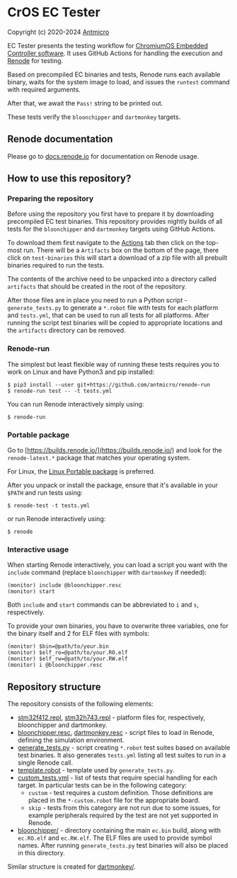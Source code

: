 # CrOS EC Tester

Copyright (c) 2020-2024 [Antmicro](https://www.antmicro.com)

EC Tester presents the testing workflow for [ChromiumOS Embedded Controller software](https://chromium.googlesource.com/chromiumos/platform/ec/).
It uses GitHub Actions for handling the execution and [Renode](https://renode.io) for testing.

Based on precompiled EC binaries and tests, Renode runs each available binary, waits for the system image to load, and issues the `runtest` command with required arguments.

After that, we await the `Pass!` string to be printed out.

These tests verify the `bloonchipper` and `dartmonkey` targets.

## Renode documentation

Please go to [docs.renode.io](https://docs.renode.io/) for documentation on Renode usage.

## How to use this repository?

### Preparing the repository

Before using the repository you first have to prepare it by downloading precompiled EC test binaries.
This repository provides nightly builds of all tests for the `bloonchipper` and `dartmonkey` targets using GitHub Actions.

To download them first navigate to the [Actions](https://github.com/antmicro/cros-platform-ec-tester/actions) tab then click on the top-most run.
There will be a `Artifacts` box on the bottom of the page, there click on `test-binaries` this will start a download of a zip file with all prebuilt binaries required to run the tests.

The contents of the archive need to be unpacked into a directory called `artifacts` that should be created in the root of the repository.

After those files are in place you need to run a Python script - `generate_tests.py` to generate a `*.robot` file with tests for each platform and `tests.yml`, that can be used to run all tests for all platforms. 
After running the script test binaries will be copied to appropriate locations and the `artifacts` directory can be removed.

### Renode-run

The simplest but least flexible way of running these tests requires you to work on Linux and have Python3 and pip installed:

```
$ pip3 install --user git+https://github.com/antmicro/renode-run
$ renode-run test -- -t tests.yml
```

You can run Renode interactively simply using:

```
$ renode-run
```

### Portable package

Go to [https://builds.renode.io/](https://builds.renode.io/) and look for the `renode-latest.*` package that matches your operating system.

For Linux, the [Linux Portable package](https://dl.antmicro.com/projects/renode/builds/renode-latest.linux-portable.tar.gz) is preferred.

After you unpack or install the package, ensure that it's available in your `$PATH` and run tests using:

```
$ renode-test -t tests.yml
```

or run Renode interactively using:

```
$ renode
```

### Interactive usage

When starting Renode interactively, you can load a script you want with the `include` command (replace `bloonchipper` with `dartmonkey` if needed):

```
(monitor) include @bloonchipper.resc
(monitor) start
```

Both `include` and `start` commands can be abbreviated to `i` and `s`, respectively.

To provide your own binaries, you have to overwrite three variables, one for the binary itself and 2 for ELF files with symbols:

```
(monitor) $bin=@path/to/your.bin
(monitor) $elf_ro=@path/to/your.RO.elf
(monitor) $elf_rw=@path/to/your.RW.elf
(monitor) i @bloonchipper.resc
```

## Repository structure

The repository consists of the following elements:

- [stm32f412.repl](stm32f412.repl), [stm32h743.repl](stm32h743.repl) - platform files for, respectively, bloonchipper and dartmonkey.
- [bloonchipper.resc](bloonchipper.resc), [dartmonkey.resc](dartmonkey.resc) - script files to load in Renode, defining the simulation environment.
- [generate_tests.py](generate_tests.py) - script creating `*.robot` test suites based on available test binaries. It also generates `tests.yml` listing all test suites to run in a single Renode call.
- [template.robot](template.robot) - template used by `generate_tests.py`.
- [custom_tests.yml](custom_tests.yml) - list of tests that require special handling for each target.
In particular tests can be in the following category:
    - `custom` - test requires a custom definition.
    Those definitions are placed in the `*-custom.robot` file for the appropriate board.
    - `skip` - tests from this category are not run due to some issues, for example peripherals required by the test are not yet supported in Renode.
- [bloonchipper/](bloonchipper) - directory containing the main `ec.bin` build, along with `ec.RO.elf` and `ec.RW.elf`. The ELF files are used to provide symbol names. After running `generate_tests.py` test binaries will also be placed in this directory.

Similar structure is created for [dartmonkey/](dartmonkey).
